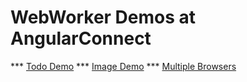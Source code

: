 # WebWorker Demos at AngularConnect

*** [Todo Demo](https://github.com/jteplitz602/ng2_web_worker_todo_demo)
*** [Image Demo](https://github.com/jteplitz602/ng2_web_worker_image_demo)
*** [Multiple Browsers](https://github.com/angular/angular/tree/master/modules/playground/src/web_workers/todo)
